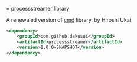 = processstreamer library

A renewaled version of [cmd](https://github.com/xjj59307/cmd) library.
by Hiroshi Ukai

```xml
<dependency>
    <groupId>com.github.dakusui</groupId>
    <artifactId>processstreamer</artifactId>
    <version>1.0.0-SNAPSHOT</version>
</dependency>
```
